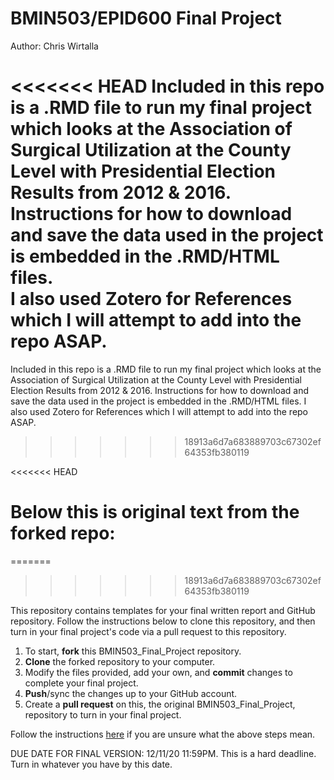 # BMIN503/EPID600 Final Project


Author: Chris Wirtalla

<<<<<<< HEAD
Included in this repo is a .RMD file to run my final project which looks at the Association of Surgical Utilization at the County Level with Presidential Election Results from 2012 & 2016.  
Instructions for how to download and save the data used in the project is embedded in the .RMD/HTML files.  
I also used Zotero for References which I will attempt to add into the repo ASAP.  
=======
Included in this repo is a .RMD file to run my final project which looks at the Association of Surgical Utilization at the County Level with Presidential Election Results from 2012 & 2016.
Instructions for how to download and save the data used in the project is embedded in the .RMD/HTML files.
I also used Zotero for References which I will attempt to add into the repo ASAP.



>>>>>>> 18913a6d7a683889703c67302ef64353fb380119
















<<<<<<< HEAD
# Below this is original text from the forked repo:
=======
>>>>>>> 18913a6d7a683889703c67302ef64353fb380119

This repository contains templates for your final written report and GitHub repository. Follow the instructions below to clone this repository, and then turn in your final project's code via a pull request to this repository.

1. To start, **fork** this BMIN503_Final_Project repository.
1. **Clone** the forked repository to your computer.
1. Modify the files provided, add your own, and **commit** changes to complete your final project.
1. **Push**/sync the changes up to your GitHub account.
1. Create a **pull request** on this, the original BMIN503_Final_Project, repository to turn in your final project.

Follow the instructions [here][forking] if you are unsure what the above steps mean.

DUE DATE FOR FINAL VERSION: 12/11/20 11:59PM. This is a hard deadline. Turn in whatever you have by this date.


<!-- Links -->
[forking]: https://guides.github.com/activities/forking/

